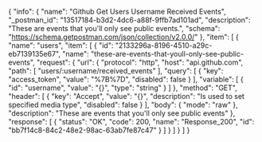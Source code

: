 {
  "info": {
    "name": "Github Get Users Username Received Events",
    "_postman_id": "13517184-b3d2-4dc6-a88f-9ffb7ad101ad",
    "description": "These are events that you'll only see public events.",
    "schema": "https://schema.getpostman.com/json/collection/v2.0.0/"
  },
  "item": [
    {
      "name": "users",
      "item": [
        {
          "id": "2133296a-8196-4510-a29c-eb7139135e67",
          "name": "these-are-events-that-youll-only-see-public-events",
          "request": {
            "url": {
              "protocol": "http",
              "host": "api.github.com",
              "path": [
                "users/:username/received_events"
              ],
              "query": [
                {
                  "key": "access_token",
                  "value": "%7B%7D",
                  "disabled": false
                }
              ],
              "variable": [
                {
                  "id": "username",
                  "value": "{}",
                  "type": "string"
                }
              ]
            },
            "method": "GET",
            "header": [
              {
                "key": "Accept",
                "value": "{}",
                "description": "Is used to set specified media type",
                "disabled": false
              }
            ],
            "body": {
              "mode": "raw"
            },
            "description": "These are events that you'll only see public events"
          },
          "response": [
            {
              "status": "OK",
              "code": 200,
              "name": "Response_200",
              "id": "bb7f14c8-84c2-48e2-98ac-63ab7fe87c47"
            }
          ]
        }
      ]
    }
  ]
}